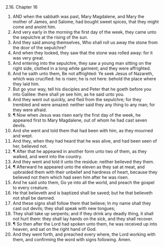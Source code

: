 2.16. Chapter 16
1. AND when the sabbath was past, Mary Magdalene, and Mary the mother of James, and Salome, had bought sweet spices, that they might come and anoint him.
2. And very early in the morning the first day of the week, they came unto the sepulchre at the rising of the sun.
3. And they said among themselves, Who shall roll us away the stone from the door of the sepulchre?
4. And when they looked, they saw that the stone was rolled away: for it was very great.
5. And entering into the sepulchre, they saw a young man sitting on the right side, clothed in a long white garment; and they were affrighted.
6. And he saith unto them, Be not affrighted: Ye seek Jesus of Nazareth, which was crucified: he is risen; he is not here: behold the place where they laid him.
7. But go your way, tell his disciples and Peter that he goeth before you into Galilee: there shall ye see him, as he said unto you.
8. And they went out quickly, and fled from the sepulchre; for they trembled and were amazed: neither said they any thing to any man; for they were afraid.
9. ¶ Now when Jesus was risen early the first day of the week, he appeared first to Mary Magdalene, out of whom he had cast seven devils.
10. And she went and told them that had been with him, as they mourned and wept.
11. And they, when they had heard that he was alive, and had been seen of her, believed not.
12. ¶ After that he appeared in another form unto two of them, as they walked, and went into the country.
13. And they went and told it unto the residue: neither believed they them.
14. ¶ Afterward he appeared unto the eleven as they sat at meat, and upbraided them with their unbelief and hardness of heart, because they believed not them which had seen him after he was risen.
15. And he said unto them, Go ye into all the world, and preach the gospel to every creature.
16. He that believeth and is baptized shall be saved; but he that believeth not shall be damned.
17. And these signs shall follow them that believe; In my name shall they cast out devils; they shall speak with new tongues;
18. They shall take up serpents; and if they drink any deadly thing, it shall not hurt them: they shall lay hands on the sick, and they shall recover.
19. ¶ So then after the Lord had spoken unto them, he was received up into heaven, and sat on the right hand of God.
20. And they went forth, and preached every where, the Lord working with them, and confirming the word with signs following. Amen.

